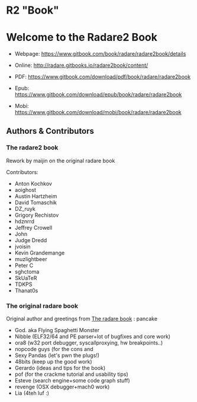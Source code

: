 # R2 "Book"

# Welcome to the Radare2 Book

* Webpage: https://www.gitbook.com/book/radare/radare2book/details


* Online: http://radare.gitbooks.io/radare2book/content/
* PDF: https://www.gitbook.com/download/pdf/book/radare/radare2book
* Epub: https://www.gitbook.com/download/epub/book/radare/radare2book
* Mobi: https://www.gitbook.com/download/mobi/book/radare/radare2book

## Authors & Contributors

### The radare2 book

Rework by maijin on the original radare book

Contributors: 

* Anton Kochkov
* aoighost
* Austin Hartzheim
* David Tomaschik
* DZ_ruyk
* Grigory Rechistov
* hdznrrd
* Jeffrey Crowell
* John
* Judge Dredd
* jvoisin
* Kevin Grandemange
* muzlightbeer
* Peter C
* sghctoma
* SkUaTeR
* TDKPS
* Thanat0s

### The original radare book

Original author and greetings from [The radare book](http://www.radare.org/get/radare.pdf) : pancake

- God. aka Flying Spaghetti Monster
- Nibble (ELF32/64 and PE parser+lot of bugfixes and core work)
- ora8 (w32 port debugger, syscallproxying, hw breakpoints..)
- nopcode guys (for the cons and
- Sexy Pandas (let's pwn the plugs!)
- 48bits (keep up the good work)
- Gerardo (ideas and tips for the book)
- pof (for the crackme tutorial and usability tips)
- Esteve (search engine+some code graph stuff)
- revenge (OSX debugger+mach0 work)
- Lia (4teh luf :)




